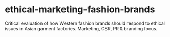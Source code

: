 # ethical-marketing-fashion-brands
Critical evaluation of how Western fashion brands should respond to ethical issues in Asian garment factories. Marketing, CSR, PR &amp; branding focus.
